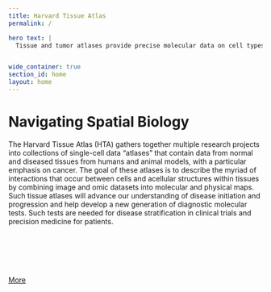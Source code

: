 ```yaml
---
title: Harvard Tissue Atlas
permalink: /

hero text: |
  Tissue and tumor atlases provide precise molecular data on cell types, states, and interactions in a preserved 3D environment to revolutionize our understanding of disease progression and therapeutic response. This will improve diagnosis and disease management.


wide_container: true
section_id: home
layout: home
---
```


# Navigating Spatial Biology

The Harvard Tissue Atlas (HTA) gathers together multiple research projects into collections of single-cell data “atlases” that contain data from normal and diseased tissues from humans and animal models, with a particular emphasis on cancer. The goal of these atlases is to describe the myriad of interactions that occur between cells and acellular structures within tissues by combining image and omic datasets into molecular and physical maps. Such tissue atlases will advance our understanding of disease initiation and progression and help develop a new generation of diagnostic molecular tests. Such tests are needed for disease stratification in clinical trials and precision medicine for patients.

<br>
<br>
<br>
<br>
<br>
<div class="featured-cards__cta">
    <a href="{{ 'about' | relative_url }}" class="arrow-button">More</a>
</div>
